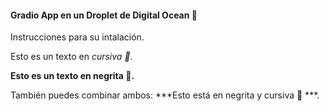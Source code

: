 #### Gradio App en un Droplet de Digital Ocean 🐬
Instrucciones para su intalación.

Esto es un texto en *cursiva 🐬*.

**Esto es un texto en negrita 🐬.**

También puedes combinar ambos: ***Esto está en negrita y cursiva 🐬 ***.
